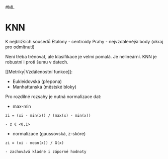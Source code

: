 #ML
# KNN
K nejbližších sousedů
Etalony - centroidy
Prahy - nejvzdálenější body (okraj pro odmítnutí)

Není třeba trénovat, ale klasifikace je velmi pomalá. Je nelineární. KNN je robustní i proti šumu v datech.

[[Metriky|Vzdálenostní funkce]]:
- Eukleidovská (přepona)
- Manhattanská (městské bloky)

Pro rozdílné rozsahy je nutná normalizace dat:
- max-min
```
zi = (xi - min(x)) / (max(x) - min(x))
```
	- z € <0,1>
- normalizace (gaussovská, z-skóre)
```
zi = (xi - mean(x)) / G(x)
```
	- zachovává kladné i záporné hodnoty